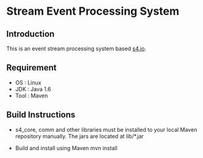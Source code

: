 Stream Event Processing System
===================================

Introduction 
-----------------------
This is an event stream processing system based [s4.io](http://s4.io). 

Requirement
-----------------------

 * OS : Linux
 * JDK : Java 1.6
 * Tool : Maven

Build Instructions 
-----------------------

* s4_core, comm and other libraries must be installed to your local Maven repository manually. 
 The jars are located at lib/*.jar 

* Build and install using Maven
     mvn install